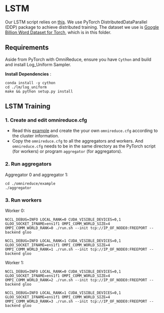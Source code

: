 # LSTM
Our LSTM script relies on [this](https://github.com/rdspring1/PyTorch_GBW_LM). We use PyTorch DistributedDataParallel (DDP) package to achieve distributed training. The dataset we use is [Google Billion Word Dataset for Torch](http://lisaweb.iro.umontreal.ca/transfert/lisa/users/leonardn/billionwords.tar.gz), which is in this folder.

## Requirements
Aside from PyTorch with OmniReduce, ensure you have `Cython` and build and install Log_Uniform Sampler.

**Install Dependencies** :

    conda install -y cython
    cd ./lm/log_uniform
    make && python setup.py install

## LSTM Training
### 1. Create and edit omnireduce.cfg
- Read this [example](https://github.com/Phlix1/omnireduce/tree/master/example) and create the your own `omnireduce.cfg` according to the cluster information.
- Copy the `omnireduce.cfg` to all the aggregators and workers. And `omnireduce.cfg` needs to be in the same directory as the PyTorch script (for workers) or program `aggregator` (for aggregators).
### 2. Run aggregators
Aggregator 0 and aggregator 1:

    cd ./omnireduce/example
    ./aggregator

### 3. Run workers
Worker 0:

    NCCL_DEBUG=INFO LOCAL_RANK=0 CUDA_VISIBLE_DEVICES=0,1 GLOO_SOCKET_IFNAME=ens1f1 OMPI_COMM_WORLD_SIZE=4 OMPI_COMM_WORLD_RANK=0 ./run.sh --init tcp://IP_OF_NODE0:FREEPORT --backend gloo

    NCCL_DEBUG=INFO LOCAL_RANK=1 CUDA_VISIBLE_DEVICES=0,1 GLOO_SOCKET_IFNAME=ens1f1 OMPI_COMM_WORLD_SIZE=4 OMPI_COMM_WORLD_RANK=1 ./run.sh --init tcp://IP_OF_NODE0:FREEPORT --backend gloo

Worker 1:

    NCCL_DEBUG=INFO LOCAL_RANK=0 CUDA_VISIBLE_DEVICES=0,1 GLOO_SOCKET_IFNAME=ens1f1 OMPI_COMM_WORLD_SIZE=4 OMPI_COMM_WORLD_RANK=2 ./run.sh --init tcp://IP_OF_NODE0:FREEPORT --backend gloo

    NCCL_DEBUG=INFO LOCAL_RANK=1 CUDA_VISIBLE_DEVICES=0,1 GLOO_SOCKET_IFNAME=ens1f1 OMPI_COMM_WORLD_SIZE=4 OMPI_COMM_WORLD_RANK=3 ./run.sh --init tcp://IP_OF_NODE0:FREEPORT --backend gloo
